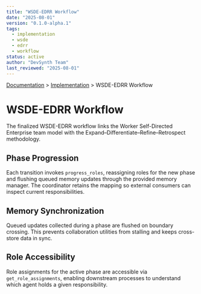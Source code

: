 ```yaml
---
title: "WSDE-EDRR Workflow"
date: "2025-08-01"
version: "0.1.0-alpha.1"
tags:
  - implementation
  - wsde
  - edrr
  - workflow
status: active
author: "DevSynth Team"
last_reviewed: "2025-08-01"
---
```

<div class="breadcrumbs">
<a href="../index.md">Documentation</a> &gt; <a href="index.md">Implementation</a> &gt; WSDE-EDRR Workflow
</div>

# WSDE-EDRR Workflow

The finalized WSDE-EDRR workflow links the Worker Self-Directed Enterprise team model with the Expand–Differentiate–Refine–Retrospect methodology.

## Phase Progression

Each transition invokes `progress_roles`, reassigning roles for the new phase and flushing queued memory updates through the provided memory manager. The coordinator retains the mapping so external consumers can inspect current responsibilities.

## Memory Synchronization

Queued updates collected during a phase are flushed on boundary crossing. This prevents collaboration utilities from stalling and keeps cross-store data in sync.

## Role Accessibility

Role assignments for the active phase are accessible via `get_role_assignments`, enabling downstream processes to understand which agent holds a given responsibility.
